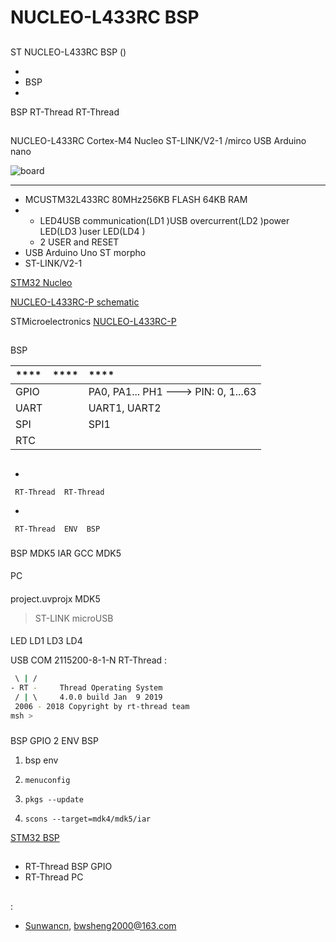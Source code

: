 # NUCLEO-L433RC  BSP 

## 

ST NUCLEO-L433RC  BSP () 



- 
- BSP 
- 

 BSP RT-Thread  RT-Thread 

## 

 NUCLEO-L433RC Cortex-M4 Nucleo  ST-LINK/V2-1 /mirco USB Arduino nano 



![board](figures/board.jpg)

 **** 

- MCUSTM32L433RC 80MHz256KB FLASH 64KB RAM
- 
  - LED4USB communication(LD1 )USB overcurrent(LD2 )power LED(LD3 )user LED(LD4 )
  - 2 USER and RESET 
- USB Arduino Uno  ST morpho 
-  ST-LINK/V2-1 

[STM32 Nucleo](https://www.st.com/resource/zh/user_manual/dm00105928-getting-started-with-stm32-nucleo-board-software-development-tools-stmicroelectronics.pdf)

[NUCLEO-L433RC-P schematic](https://www.st.com/resource/en/schematic_pack/nucleo-l433rc-p_sch.zip)

STMicroelectronics [NUCLEO-L433RC-P](https://www.st.com/content/st_com/zh/products/evaluation-tools/product-evaluation-tools/mcu-mpu-eval-tools/stm32-mcu-mpu-eval-tools/stm32-nucleo-boards/nucleo-l433rc-p.html)

## 

 BSP 

| ****      | **** | ****                              |
| :----------------- | :----------: | :------------------------------------ |
| GPIO              |          | PA0, PA1... PH1 ---> PIN: 0, 1...63    |
| UART              |          | UART1, UART2                           |
| SPI               |          | SPI1                                   |
| RTC               |          |              |


## 



- 

     RT-Thread  RT-Thread  

- 

     RT-Thread  ENV  BSP 


### 

 BSP  MDK5  IAR  GCC  MDK5 

#### 

 PC

#### 

 project.uvprojx  MDK5 

>  ST-LINK  microUSB 

#### 

 LED  LD1   LD3  LD4 

USB  COM  2115200-8-1-N RT-Thread :

```bash
 \ | /
- RT -     Thread Operating System
 / | \     4.0.0 build Jan  9 2019
 2006 - 2018 Copyright by rt-thread team
msh >
```
### 

 BSP  GPIO  2  ENV  BSP 

1.  bsp  env 

2. `menuconfig`

3. `pkgs --update`

4. `scons --target=mdk4/mdk5/iar` 

 [STM32  BSP ](../docs/STM32BSP.md)

## 

-  RT-Thread BSP GPIO 
-  RT-Thread  PC 

## 

:

-  [Sunwancn](https://github.com/Sunwancn), <bwsheng2000@163.com>